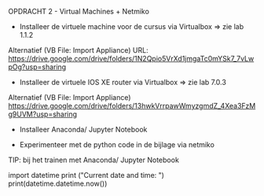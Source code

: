 OPDRACHT 2 - Virtual Machines + Netmiko

- Installeer de virtuele machine voor de cursus via Virtualbox => zie lab 1.1.2

Alternatief  (VB File: Import Appliance) 
URL:  https://drive.google.com/drive/folders/1N2Qpio5VrXd1jmgaTc0mYSk7_7vLwpOg?usp=sharing

- Installeer de virtuele IOS XE router via Virtualbox  => zie lab 7.0.3

Alternatief  (VB File: Import Appliance)   
https://drive.google.com/drive/folders/13hwkVrrpawWmyzgmdZ_4Xea3FzMg9UVM?usp=sharing

- Installeer Anaconda/ Jupyter Notebook

- Experimenteer met  de python code in de bijlage via netmiko



TIP: bij het trainen met Anaconda/ Jupyter Notebook

import datetime
print ("Current date and time: ")
print(datetime.datetime.now())

